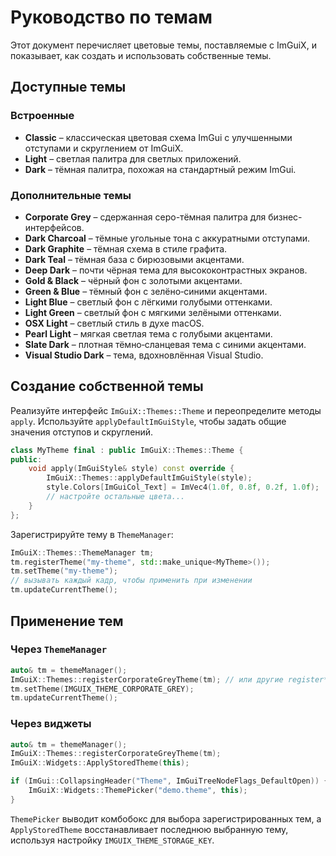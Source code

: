 # Руководство по темам

Этот документ перечисляет цветовые темы, поставляемые с ImGuiX,
и показывает, как создать и использовать собственные темы.

## Доступные темы

### Встроенные
- **Classic** – классическая цветовая схема ImGui с улучшенными отступами и скруглением от ImGuiX.
- **Light** – светлая палитра для светлых приложений.
- **Dark** – тёмная палитра, похожая на стандартный режим ImGui.

### Дополнительные темы
- **Corporate Grey** – сдержанная серо-тёмная палитра для бизнес-интерфейсов.
- **Dark Charcoal** – тёмные угольные тона с аккуратными отступами.
- **Dark Graphite** – тёмная схема в стиле графита.
- **Dark Teal** – тёмная база с бирюзовыми акцентами.
- **Deep Dark** – почти чёрная тема для высококонтрастных экранов.
- **Gold & Black** – чёрный фон с золотыми акцентами.
- **Green & Blue** – тёмный фон с зелёно‑синими акцентами.
- **Light Blue** – светлый фон с лёгкими голубыми оттенками.
- **Light Green** – светлый фон с мягкими зелёными оттенками.
- **OSX Light** – светлый стиль в духе macOS.
- **Pearl Light** – мягкая светлая тема с голубыми акцентами.
- **Slate Dark** – плотная тёмно‑сланцевая тема с синими акцентами.
- **Visual Studio Dark** – тема, вдохновлённая Visual Studio.

## Создание собственной темы

Реализуйте интерфейс `ImGuiX::Themes::Theme` и переопределите методы `apply`.
Используйте `applyDefaultImGuiStyle`, чтобы задать общие значения отступов и скруглений.

```cpp
class MyTheme final : public ImGuiX::Themes::Theme {
public:
    void apply(ImGuiStyle& style) const override {
        ImGuiX::Themes::applyDefaultImGuiStyle(style);
        style.Colors[ImGuiCol_Text] = ImVec4(1.0f, 0.8f, 0.2f, 1.0f);
        // настройте остальные цвета...
    }
};
```

Зарегистрируйте тему в `ThemeManager`:

```cpp
ImGuiX::Themes::ThemeManager tm;
tm.registerTheme("my-theme", std::make_unique<MyTheme>());
tm.setTheme("my-theme");
// вызывать каждый кадр, чтобы применить при изменении
tm.updateCurrentTheme();
```

## Применение тем

### Через `ThemeManager`

```cpp
auto& tm = themeManager();
ImGuiX::Themes::registerCorporateGreyTheme(tm); // или другие register* функции
tm.setTheme(IMGUIX_THEME_CORPORATE_GREY);
tm.updateCurrentTheme();
```

### Через виджеты

```cpp
auto& tm = themeManager();
ImGuiX::Themes::registerCorporateGreyTheme(tm);
ImGuiX::Widgets::ApplyStoredTheme(this);

if (ImGui::CollapsingHeader("Theme", ImGuiTreeNodeFlags_DefaultOpen)) {
    ImGuiX::Widgets::ThemePicker("demo.theme", this);
}
```

`ThemePicker` выводит комбобокс для выбора зарегистрированных тем, а
`ApplyStoredTheme` восстанавливает последнюю выбранную тему, используя настройку `IMGUIX_THEME_STORAGE_KEY`.

